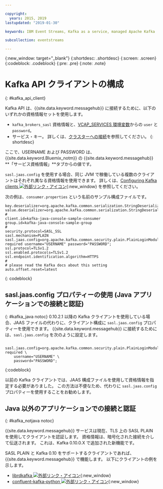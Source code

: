 ```yaml
---

copyright:
  years: 2015, 2019
lastupdated: "2019-01-30"

keywords: IBM Event Streams, Kafka as a service, managed Apache Kafka

subcollection: eventstreams

---
```


{:new_window: target="_blank"}
{:shortdesc: .shortdesc}
{:screen: .screen}
{:codeblock: .codeblock}
{:pre: .pre}
{:note: .note}

# Kafka API クライアントの構成
{: #kafka_api_client}

Kafka API は、{{site.data.keyword.messagehub}} に接続するために、以下のいずれかの資格情報セットを使用します。 
* <code>kafka_brokers_sasl</code> 資格情報と、[VCAP_SERVICES 環境変数](/docs/services/EventStreams?topic=eventstreams-connecting#connect_standard_cf)からの <code>user</code> と <code>password</code>。
* サービス・キー。 詳しくは、[クラスターへの接続](/docs/services/EventStreams?topic=eventstreams-connecting)を参照してください。
{: shortdesc}



ここで、USERNAME および PASSWORD は、{{site.data.keyword.Bluemix_notm}} の {{site.data.keyword.messagehub}} **「サービス資格情報」**タブからの値です。

<code>sasl.jaas.config</code> を使用する場合、同じ JVM で稼働している複数のクライアントはそれぞれ異なる資格情報を使用できます。 詳しくは、[Configuring Kafka clients  ![外部リンク・アイコン](../../icons/launch-glyph.svg "外部リンク・アイコン")](http://kafka.apache.org/documentation/#security_sasl_plain_clientconfig){:new_window} を参照してください。

次の例は、<code>consumer.properties</code> という名前のサンプル構成ファイルです。

```
key.deserializer=org.apache.kafka.common.serialization.StringDeserializer
value.deserializer=org.apache.kafka.common.serialization.StringDeserializer
#
client.id=kafka-java-console-sample-consumer
group.id=kafka-java-console-sample-group
#
security.protocol=SASL_SSL
sasl.mechanism=PLAIN
sasl.jaas.config=org.apache.kafka.common.security.plain.PlainLoginModule required username="USERNAME" password="PASSWORD";
ssl.protocol=TLSv1.2
ssl.enabled.protocols=TLSv1.2
ssl.endpoint.identification.algorithm=HTTPS
#
# please read the Kafka docs about this setting
auto.offset.reset=latest
```
{: codeblock}

<!--17/10/17 - Karen: following info duplicated at messagehub104 -->
## sasl.jaas.config プロパティーの使用 (Java アプリケーションでの接続と認証)
{: #kafka_java notoc}
0.10.2.1 以降の Kafka クライアントを使用している場合、JAAS ファイルの代わりに、クライアント構成に <code>sasl.jaas.config</code> プロパティーを使用できます。 {{site.data.keyword.messagehub}} に接続するためには、<code>sasl.jaas.config</code> を次のように設定します。
<pre>
<code>    sasl.jaas.config=org.apache.kafka.common.security.plain.PlainLoginModule required \
    username="USERNAME" \
    password="PASSWORD";</code>
</pre>
{:codeblock}

以前の Kafka クライアントでは、JAAS 構成ファイルを使用して資格情報を指定する必要がありました。 この方法は不便なため、代わりに <code>sasl.jaas.config</code> プロパティーを使用することをお勧めします。
## Java 以外のアプリケーションでの接続と認証
{: #kafka_notjava notoc}

{{site.data.keyword.messagehub}} サービスは現在、TLS 上の SASL PLAIN を使用してクライアントを認証します。 資格情報は、暗号化された接続を介して伝送されます。
これは、Kafka 0.10.0.X で追加された新機能です。 

SASL PLAIN と Kafka 0.10 をサポートするクライアントであれば、{{site.data.keyword.messagehub}} で機能します。 以下にクライアントの例を示します。

* [librdkafka ![外部リンク・アイコン](../../icons/launch-glyph.svg "外部リンク・アイコン")](https://github.com/edenhill/librdkafka/){:new_window} 
* [confluent-kafka-python ![外部リンク・アイコン](../../icons/launch-glyph.svg "外部リンク・アイコン")](https://github.com/confluentinc/confluent-kafka-python){:new_window} 




